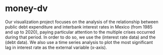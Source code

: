 # money-dv
Our visualization project focuses on the analysis of the relationship between public debt expenditure and interbank interest rates in Mexico (from 1985 and up to 2020), paying particular attention to the multiple crises occurred during that period. In order to do so, we use the (interest rate data) and the (debt data). We also use a time series analysis to plot the most significant lag in interest rate as the external variable (x-axis).  
